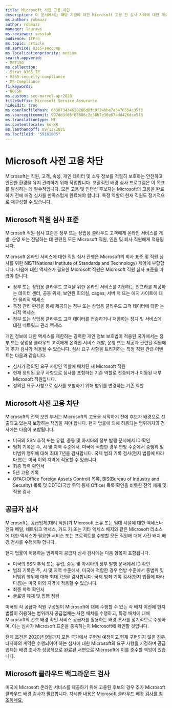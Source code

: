 ```yaml
---
title: Microsoft 사전 고용 차단
description: 이 문서에서는 해당 기업에 대한 Microsoft 고용 전 심사 사례에 대한 개요를 Microsoft 365.
ms.author: robmazz
author: robmazz
manager: laurawi
ms.reviewer: sosstah
audience: ITPro
ms.topic: article
ms.service: O365-seccomp
ms.localizationpriority: medium
search.appverid:
- MET150
ms.collection:
- Strat_O365_IP
- M365-security-compliance
- MS-Compliance
f1.keywords:
- NOCSH
ms.custom: seo-marvel-apr2020
titleSuffix: Microsoft Service Assurance
hideEdit: true
ms.openlocfilehash: 633873434620266d0fc9f24bbe7a3470554c35f3
ms.sourcegitcommit: 997dd3f66f65686c2e38b7e30e67add426dce5f3
ms.translationtype: MT
ms.contentlocale: ko-KR
ms.lasthandoff: 09/12/2021
ms.locfileid: "59161005"
---
```

# <a name="microsoft-pre-employment-screening"></a>Microsoft 사전 고용 차단

Microsoft는 직원, 고객, 속성, 개인 데이터 및 소유 정보를 적절히 보호하는 안전하고 안전한 환경을 유지 관리하기 위해 작업합니다. 포괄적인 배경 심사 프로그램은 이 목표를 달성하는 데 필수적입니다. 모든 고용 및 인턴십 후보자는 Microsoft의 고용을 완료하기 전에 배경 심사를 만족스럽게 완료해야 합니다. 특정 역할의 현재 직원도 정기적으로 재구성할 수 있습니다.

## <a name="the-microsoft-personnel-screening-standard"></a>Microsoft 직원 심사 표준

Microsoft 직원 심사 표준은 정부 또는 상업용 클라우드 고객에게 온라인 서비스를 개발, 운영 또는 전달하는 데 관련된 모든 Microsoft 직원, 인원 및 퇴사 직원에게 적용됩니다.

Microsoft 온라인 서비스에 대한 직원 심사 관행은 Microsoft의 회사 표준 및 직원 심사를 위한 NIST(National Institute of Standards and Technology) 제어에 부합합니다. 다음에 대한 액세스가 필요한 Microsoft 직원은 Microsoft 직원 심사 표준을 따라야 합니다.

- 정부 또는 상업용 클라우드 고객을 위한 온라인 서비스를 지원하는 인프라를 제공하는 데이터 센터, 공동 위치, 보안된 회의실, cages, 서버 랙 또는 에지 사이트에 대한 물리적 액세스
- 특정 관리 환경을 통해 제공되는 정부 또는 상업용 클라우드 고객 데이터에 대한 논리적 액세스
- 정부 또는 상업용 클라우드 고객 데이터를 전송하거나 저장하는 장치 및 서비스에 대한 네트워크 관리 액세스

개인 정보에 대한 액세스를 제한하는 강력한 개인 정보 보호법이 적용된 국가에서는 정부 또는 상업용 클라우드 고객에게 온라인 서비스 개발, 운영 또는 제공과 관련된 직원에게 추가 검사가 적용될 수 있습니다. 심사 요구 사항을 트리거하는 특정 직원 관련 이벤트는 다음과 같습니다.

- 심사가 정의된 요구 사항인 역할에 배치된 새 Microsoft 직원
- 현재 정의된 요구 사항으로 심사를 포함하는 기존 역할로 전송되거나 이동된 내부 Microsoft 직원입니다.
- 정의된 요구 사항으로 심사를 포함하기 위해 범위를 변경하는 기존 역할

## <a name="microsoft-pre-employment-screening"></a>Microsoft 사전 고용 차단

Microsoft의 전역 보안 부서는 Microsoft의 고용을 시작하기 전에 후보가 배경으로 선출되고 있는지 보장하는 책임을 져야 합니다.
현지 법률에 의해 허용되는 범위까지의 검사에는 다음이 포함됩니다.

- 미국의 SSN 추적 또는 유럽, 중동 및 아시아의 정부 발행 문서에서 ID 확인
- 범죄 기록은 주, 시 및 지역 수준에서, 미국에 적합한 경우 연방 수준에서 중범위 및 비범위 행위에 대해 최대 7년을 검사합니다. 국제 범죄 기록 검사(현지 법률에 따라 다름)는 미국 이외 지역에 적용할 수 있습니다.
- 최종 학력 확인서
- 5년 고용 기록
- OFAC(Office Foreign Assets Control) 목록, BIS(Bureau of Industry and Security) 목록 및 DDTC(국방 무역 통제 Office) 목록 확인을 비롯한 전역 제재 및 적용 검사

## <a name="supplier-screening"></a>공급자 심사

Microsoft는 공급업체(대리 직원)가 Microsoft 소유 또는 임대 시설에 대한 액세스나 전자 메일, 네트워크 액세스, 카드 키 또는 기타 액세스 배지와 같은 Microsoft 리소스에 대한 액세스가 필요한 서비스 또는 프로젝트를 수행할 모든 직원에 대해 사전 배치 배경 검사를 수행해야 합니다.

현지 법률이 허용하는 범위까지 공급자 심사 검사에는 다음 항목이 포함됩니다.

- 미국의 SSN 추적 또는 유럽, 중동 및 아시아의 정부 발행 문서에서 ID 확인
- 범죄 기록은 주, 시 및 지역 수준에서, 미국에 적합한 경우 연방 수준에서 중범위 및 비범위 행위에 대해 최대 7년을 검사합니다. 국제 범죄 기록 검사(현지 법률에 따라 다름)는 미국 이외 지역에 적용할 수 있습니다.
- 최종 학력 확인서
- 글로벌 제재 및 집행 점검

미국의 각 공급자 직원 구성원이 Microsoft에 대해 수행할 수 있는 각 배치 이전에 현지 법률이 허용하는 범위까지 공급업체는 사전 배치를 수행하고, 특정 배치에 대해 Microsoft의 선호 배경 확인 서비스 공급자를 활용하는 배경 조사를 정기적으로 수행하며, 이는 심사가 Microsoft 표준을 충족하는지 Microsoft에 확인할 것입니다. 

전제 조건은 2020년 9월까지 모든 국가에서 구현될 예정이고 현재 구현되지 않은 경우 타사와의 계약은 수행되어야 하는 심사에 대한 Microsoft의 요구 사항을 지정하며 공급업체는 배경 조사가 성공적으로 완료된 서면으로 Microsoft에 이를 준수할 책임이 있습니다.

## <a name="microsoft-cloud-background-check"></a>Microsoft 클라우드 백그라운드 검사

미국에 Microsoft 온라인 서비스를 제공하기 위해 고용된 후보의 경우 추가 Microsoft 클라우드 배경 검사가 필요합니다. 자세한 내용은 Microsoft 클라우드 배경 [검사를 참조하세요.](assurance-cloud-background-check.md)